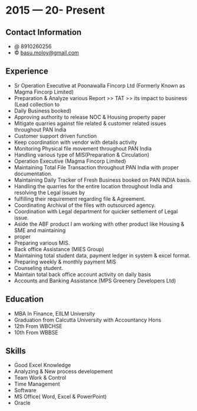 # 2015 — 20- Present

## Contact Information

* @ 8910260256
* © basu.moloy@gmail.com


## Experience

* Sr Operation Executive at Poonawalla Fincorp Ltd (Formerly Known as Magma Fincorp Limited)
* Preparation & Analyze various Report >> TAT >> its impact to business (Lead collection to
* Daily Business booked)
* Approving authority to release NOC & Housing property paper
* Mitigate quarries against file related & customer related issues throughout PAN India
* Customer support driven function
* Keep coordination with vendor with details activity
* Monitoring Physical file movement throughout PAN India
* Handling various type of MIS(Preparation & Circulation)
* Operation Executive (Magma Fincorp Limited)
* Maintaining Total File Transaction throughout PAN India with proper documentation.
* Maintaining Daily Tracker of Fresh Business booked on PAN INDIA basis.
* Handling the quarries for the entire location throughout India and resolving the Legal issues by
* fulfilling their requirement regarding file & Agreement.
* Coordinating Archival of the files with outsourced agency.
* Coordination with Legal department for quicker settlement of Legal issue.
* Aside the ABF product I am working with other product like Housing & SME and maintaining
* proper
* Preparing various MIS.
* Back office Assistance (MIES Group)
* Maintaining total student data, payment ledger in system & excel format.
* Preparing weekly & monthly payment MIS
* Counseling student.
* Maintain total back office account activity on daily basis
* Accounts and Banking Assistance (MPS Greenery Developers Ltd)


## Education

* MBA In Finance, EIILM University
* Graduation from Calcutta University with Accountancy Hons
* 12th From WBCHSE
* 10th From WBBSE


## Skills

* Good Excel Knowledge
* Analyzing & New process developement
* Team Work & Control
* Time Management
* Software
* MS Office( Word, Excel & PowerPoint)
* Oracle

